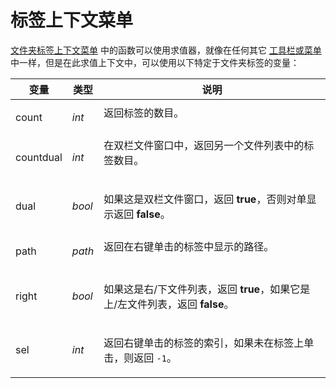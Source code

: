 # 标签上下文菜单

[文件夹标签上下文菜单](/Manual/customize/the_customize_dialog/context_menus.zh.md) 中的函数可以使用求值器，就像在任何其它 [工具栏或菜单](functions/README.zh.md) 中一样，但是在此求值上下文中，可以使用以下特定于文件夹标签的变量：

<table>
<thead><tr><th>
变量</th><th>
类型</th><th>
说明
</th></tr></thead><tbody><tr><td>
count</td><td>

*int*</td><td>
返回标签的数目。
</td></tr><tr><td>
countdual</td><td>

*int*</td><td>
在双栏文件窗口中，返回另一个文件列表中的标签数目。
</td></tr><tr><td>
dual</td><td>

*bool*</td><td>

如果这是双栏文件窗口，返回 **true**，否则对单显示返回 **false**。
</td></tr><tr><td>
path</td><td>

*path*</td><td>
返回在右键单击的标签中显示的路径。
</td></tr><tr><td>
right</td><td>

*bool*</td><td>

如果这是右/下文件列表，返回 **true**，如果它是上/左文件列表，返回 **false**。
</td></tr><tr><td>
sel</td><td>

*int*</td><td>

返回右键单击的标签的索引，如果未在标签上单击，则返回 `-1`。
</td></tr></tbody>
</table>
